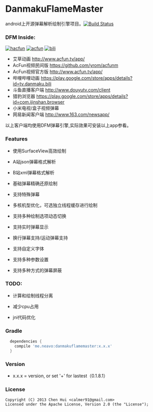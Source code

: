 DanmakuFlameMaster
==================

android上开源弹幕解析绘制引擎项目。[![Build Status](https://travis-ci.org/ctiao/DanmakuFlameMaster.png?branch=master)](https://travis-ci.org/ctiao/DanmakuFlameMaster)

### DFM Inside: 
[![hacfun](https://raw.github.com/ctiao/ctiao.github.io/master/images/apps/hacfun.png?raw=true)](http://www.coolapk.com/apk/tv.ac.fun)
[![acfun](https://raw.github.com/ctiao/ctiao.github.io/master/images/apps/acfun.png?raw=true)](http://www.coolapk.com/apk/tv.acfundanmaku.video)
[![bili](https://raw.github.com/ctiao/ctiao.github.io/master/images/apps/bili.png?raw=true)](https://play.google.com/store/apps/details?id=tv.danmaku.bili)

- 艾草动画 http://www.acfun.tv/app/
- AcFun视频民间版 https://github.com/yrom/acfunm
- AcFun视频官方版 http://www.acfun.tv/app/
- 哔哩哔哩动画 https://play.google.com/store/apps/details?id=tv.danmaku.bili
- 斗鱼直播客户端 http://www.douyutv.com/client
- 猎豹浏览器 https://play.google.com/store/apps/details?id=com.ijinshan.browser
- 小米电视/盒子视频弹幕
- 网易新闻客户端 http://www.163.com/newsapp/

以上客户端均使用DFM弹幕引擎,实际效果可安装以上app参看。

### Features

- 使用SurfaceView高效绘制

- A站json弹幕格式解析

- B站xml弹幕格式解析

- 基础弹幕精确还原绘制

- 支持特殊弹幕

- 多核机型优化，可选独立线程缓存进行绘制

- 支持多种绘制选项动态切换

- 支持实时弹幕显示

- 换行弹幕支持/运动弹幕支持

- 支持自定义字体

- 支持多种参数设置

- 支持多种方式的弹幕屏蔽

### TODO:

- 计算和绘制线程分离

- 减少cpu占用

- jni代码优化

### Gradle
  ```groovy
    dependencies {
      compile 'me.neavo:danmakuflamemaster:x.x.x'
    }
  ```  

### Version
  * x.x.x = version, or set '+' for lastest（0.1.8.1）

### License
    Copyright (C) 2013 Chen Hui <calmer91@gmail.com>
    Licensed under the Apache License, Version 2.0 (the "License");
